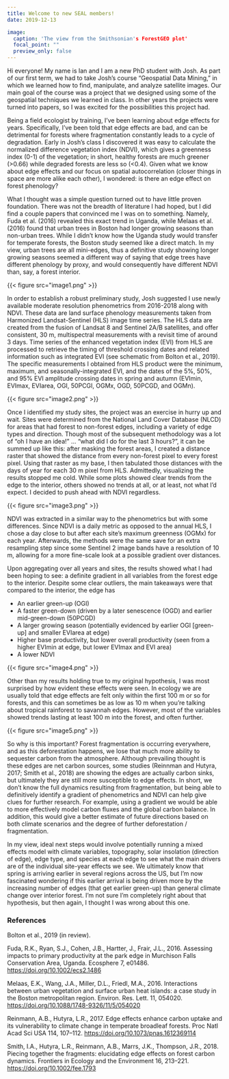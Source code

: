 ```yaml
---
title: Welcome to new SEAL members!
date: 2019-12-13

image:
  caption: 'The view from the Smithsonian's ForestGEO plot'
  focal_point: ""
  preview_only: false
---
```


Hi everyone! My name is Ian and I am a new PhD student with Josh. As part of our first term, we had to take Josh’s course “Geospatial Data Mining,” in which we learned how to find, manipulate, and analyze satellite images. Our main goal of the course was a project that we designed using some of the geospatial techniques we learned in class. In other years the projects were turned into papers, so I was excited for the possibilities this project had.

<!--more-->

Being a field ecologist by training, I’ve been learning about edge effects for years. Specifically, I’ve been told that edge effects are bad, and can be detrimental for forests where fragmentation constantly leads to a cycle of degradation. Early in Josh’s class I discovered it was easy to calculate the normalized difference vegetation index (NDVI), which gives a greenness index (0-1) of the vegetation; in short, healthy forests are much greener (>0.66) while degraded forests are less so (<0.4). Given what we know about edge effects and our focus on spatial autocorrelation (closer things in space are more alike each other), I wondered: is there an edge effect on forest phenology?

What I thought was a simple question turned out to have little proven foundation. There was not the breadth of literature I had hoped, but I did find a couple papers that convinced me I was on to something. Namely, Fuda et al. (2016) revealed this exact trend in Uganda, while Melaas et al. (2016) found that urban trees in Boston had longer growing seasons than non-urban trees. While I didn’t know how the Uganda study would transfer for temperate forests, the Boston study seemed like a direct match. In my view, urban trees are all mini-edges, thus a definitive study showing longer growing seasons seemed a different way of saying that edge trees have different phenology by proxy, and would consequently have different NDVI than, say, a forest interior.

{{< figure src="image1.png" >}}

In order to establish a robust preliminary study, Josh suggested I use newly available moderate resolution phenometrics from 2016-2018 along with NDVI. These data are land surface phenology measurements taken from Harmonized Landsat-Sentinel (HLS) image time series. The HLS data are created from the fusion of Landsat 8 and Sentinel 2A/B satellites, and offer consistent, 30 m, multispectral measurements with a revisit time of around 3 days. Time series of the enhanced vegetation index (EVI) from HLS are processed to retrieve the timing of threshold crossing dates and related information such as integrated EVI (see schematic from Bolton et al., 2019). The specific measurements I obtained from HLS product were the minimum, maximum, and seasonally-integrated EVI, and the dates of the 5%, 50%, and 95% EVI amplitude crossing dates in spring and autumn (EVImin, EVImax, EVIarea, OGI, 50PCGI, OGMx, OGD, 50PCGD, and OGMn).

{{< figure src="image2.png" >}}

Once I identified my study sites, the project was an exercise in hurry up and wait. Sites were determined from the National Land Cover Database (NLCD) for areas that had forest to non-forest edges, including a variety of edge types and direction. Though most of the subsequent methodology was a lot of “oh I have an idea!” … “what did I do for the last 3 hours?”, it can be summed up like this: after masking the forest areas, I created a distance raster that showed the distance from every non-forest pixel to every forest pixel. Using that raster as my base, I then tabulated those distances with the days of year for each 30 m pixel from HLS. Admittedly, visualizing the results stopped me cold. While some plots showed clear trends from the edge to the interior, others showed no trends at all, or at least, not what I’d expect. I decided to push ahead with NDVI regardless.

{{< figure src="image3.png" >}}

NDVI was extracted in a similar way to the phenometrics but with some differences. Since NDVI is a daily metric as opposed to the annual HLS, I chose a day close to but after each site’s maximum greenness (OGMx) for each year. Afterwards, the methods were the same save for an extra resampling step since some Sentinel 2 image bands have a resolution of 10 m, allowing for a more fine-scale look at a possible gradient over distances.

Upon aggregating over all years and sites, the results showed what I had been hoping to see: a definite gradient in all variables from the forest edge to the interior. Despite some clear outliers, the main takeaways were that compared to the interior, the edge has
- An earlier green-up (OGI)
- A faster green-down (driven by a later senescence (OGD) and earlier mid-green-down (50PCGD)
- A larger growing season (potentially evidenced by earlier OGI [green-up] and smaller EVIarea at edge)
- Higher base productivity, but lower overall productivity (seen from a higher EVImin at edge, but lower EVImax and EVI area)
- A lower NDVI

{{< figure src="image4.png" >}}

Other than my results holding true to my original hypothesis, I was most surprised by how evident these effects were seen. In ecology we are usually told that edge effects are felt only within the first 100 m or so for forests, and this can sometimes be as low as 10 m when you’re talking about tropical rainforest to savannah edges. However, most of the variables showed trends lasting at least 100 m into the forest, and often further.

{{< figure src="image5.png" >}}

So why is this important? Forest fragmentation is occurring everywhere, and as this deforestation happens, we lose that much more ability to sequester carbon from the atmosphere. Although prevailing thought is these edges are net carbon sources, some studies (Reinnman and Hutyra, 2017; Smith et al., 2018) are showing the edges are actually carbon sinks, but ultimately they are still more susceptible to edge effects. In short, we don’t know the full dynamics resulting from fragmentation, but being able to definitively identify a gradient of phenometrics and NDVI can help give clues for further research. For example, using a gradient we would be able to more effectively model carbon fluxes and the global carbon balance. In addition, this would give a better estimate of future directions based on both climate scenarios and the degree of further deforestation / fragmentation.

In my view, ideal next steps would involve potentially running a mixed effects model with climate variables, topography, solar insolation (direction of edge), edge type, and species at each edge to see what the main drivers are of the individual site-year effects we see. We ultimately know that spring is arriving earlier in several regions across the US, but I’m now fascinated wondering if this earlier arrival is being driven more by the increasing number of edges (that get earlier green-up) than general climate change over interior forest. I’m not sure I’m completely right about that hypothesis, but then again, I thought I was wrong about this one.

### References

Bolton et al., 2019 (in review).

Fuda, R.K., Ryan, S.J., Cohen, J.B., Hartter, J., Frair, J.L., 2016. Assessing impacts to primary productivity at the park edge in Murchison Falls Conservation Area, Uganda. Ecosphere 7, e01486. https://doi.org/10.1002/ecs2.1486

Melaas, E.K., Wang, J.A., Miller, D.L., Friedl, M.A., 2016. Interactions between urban vegetation and surface urban heat islands: a case study in the Boston metropolitan region. Environ. Res. Lett. 11, 054020. https://doi.org/10.1088/1748-9326/11/5/054020

Reinmann, A.B., Hutyra, L.R., 2017. Edge effects enhance carbon uptake and its vulnerability to climate change in temperate broadleaf forests. Proc Natl Acad Sci USA 114, 107–112. https://doi.org/10.1073/pnas.1612369114

Smith, I.A., Hutyra, L.R., Reinmann, A.B., Marrs, J.K., Thompson, J.R., 2018. Piecing together the fragments: elucidating edge effects on forest carbon dynamics. Frontiers in Ecology and the Environment 16, 213–221. https://doi.org/10.1002/fee.1793
